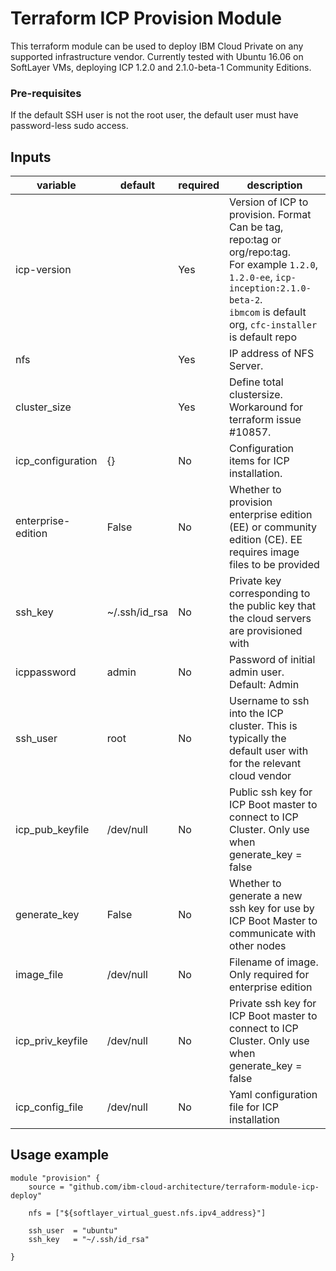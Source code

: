 # Terraform ICP Provision Module
This terraform module can be used to deploy IBM Cloud Private on any supported infrastructure vendor.
Currently tested with Ubuntu 16.06 on SoftLayer VMs, deploying ICP 1.2.0 and 2.1.0-beta-1 Community Editions.

### Pre-requisites

If the default SSH user is not the root user, the default user must have password-less sudo access.


## Inputs

| variable  |  default  | required |  description    |
|-----------|-----------|---------|--------|
|  icp-version   |      |  Yes  |   Version of ICP to provision. Format Can be tag, repo:tag or org/repo:tag. <br>For example `1.2.0`, `1.2.0-ee`, `icp-inception:2.1.0-beta-2`.<br>`ibmcom` is default org, `cfc-installer` is default repo  | 
|  nfs   |      |  Yes  |   IP address of NFS Server. 
|  cluster_size   |      |  Yes  |   Define total clustersize. Workaround for terraform issue #10857.                | 
|  icp_configuration   |   {}   |  No  |   Configuration items for ICP installation.                | 
|  enterprise-edition   |   False   |  No  |   Whether to provision enterprise edition (EE) or community edition (CE). EE requires image files to be provided                | 
|  ssh_key   |   ~/.ssh/id_rsa   |  No  |   Private key corresponding to the public key that the cloud servers are provisioned with                | 
|  icppassword   |   admin   |  No  |   Password of initial admin user. Default: Admin                | 
|  ssh_user   |   root   |  No  |   Username to ssh into the ICP cluster. This is typically the default user with for the relevant cloud vendor                | 
|  icp_pub_keyfile   |   /dev/null   |  No  |   Public ssh key for ICP Boot master to connect to ICP Cluster. Only use when generate_key = false                | 
|  generate_key   |   False   |  No  |   Whether to generate a new ssh key for use by ICP Boot Master to communicate with other nodes                | 
|  image_file   |   /dev/null   |  No  |   Filename of image. Only required for enterprise edition                | 
|  icp_priv_keyfile   |   /dev/null   |  No  |   Private ssh key for ICP Boot master to connect to ICP Cluster. Only use when generate_key = false                | 
|  icp_config_file   |   /dev/null   |  No  |   Yaml configuration file for ICP installation                | 



## Usage example

```hcl
module "provision" {
    source = "github.com/ibm-cloud-architecture/terraform-module-icp-deploy"
    
    nfs = ["${softlayer_virtual_guest.nfs.ipv4_address}"]
    
    ssh_user  = "ubuntu"
    ssh_key   = "~/.ssh/id_rsa"
    
} 
```





